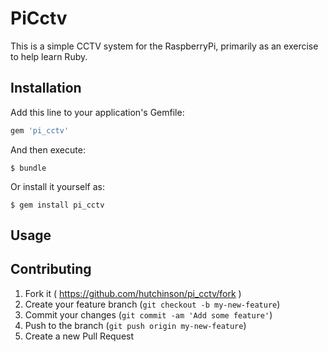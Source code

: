# PiCctv

This is a simple CCTV system for the RaspberryPi, primarily as an exercise
to help learn Ruby.

## Installation

Add this line to your application's Gemfile:

```ruby
gem 'pi_cctv'
```

And then execute:

    $ bundle

Or install it yourself as:

    $ gem install pi_cctv

## Usage

## Contributing

1. Fork it ( https://github.com/hutchinson/pi_cctv/fork )
2. Create your feature branch (`git checkout -b my-new-feature`)
3. Commit your changes (`git commit -am 'Add some feature'`)
4. Push to the branch (`git push origin my-new-feature`)
5. Create a new Pull Request
